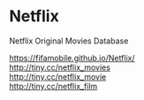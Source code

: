 # Netflix
Netflix Original Movies Database  
    
https://fifamobile.github.io/Netflix/  
http://tiny.cc/netflix_movies  
http://tiny.cc/netflix_movie  
http://tiny.cc/netflix_film  
